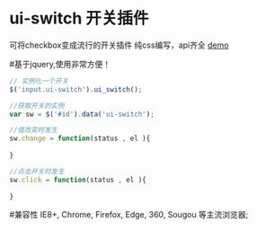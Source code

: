 # ui-switch 开关插件
可将checkbox变成流行的开关插件
纯css编写，api齐全
[demo](http://wangxing218.github.io/demo/ui-switch/test/demo.html)

#基于jquery,使用非常方便！
```javascript
// 实例化一个开关
$('input.ui-switch').ui_switch();

//获取开关的实例
var sw = $('#id').data('ui-switch');

//值改变时发生
sw.change = function(status , el ){
	
}

//点击开关时发生
sw.click = function(status , el ){
	
}
```

#兼容性
IE8+, Chrome, Firefox, Edge, 360, Sougou 等主流浏览器;


